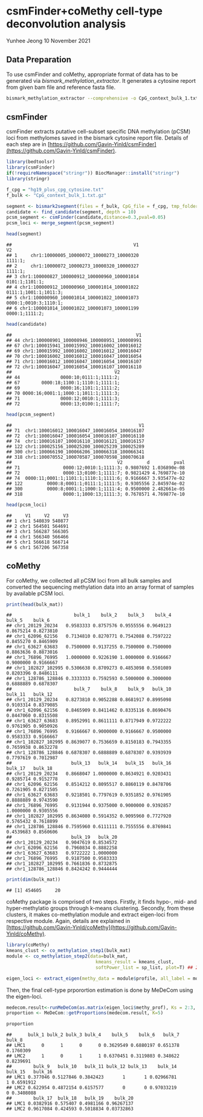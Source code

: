 csmFinder+coMethy cell-type deconvolution analysis
================
Yunhee Jeong
10 November 2021

## Data Preparation

To use csmFinder and coMethy, appropriate format of data has to be
generated via *bismark\_methylation\_extractor*. It generates a cytosine
report from given bam file and reference fasta
file.

``` bash
bismark_methylation_extractor --comprehensive -o CpG_context_bulk_1.txt.gz --gzip --cytosine_report --genome_folder ./hg19/bismark/ bulk_1.bam
```

## csmFinder

csmFinder extracts putative cell-subset specific DNA methylation (pCSM)
loci from methylomes saved in the bismark cytosine report file. Details
of each step are in
[https://github.com/Gavin-Yinld/csmFinder](https://github.com/Gavin-Yinld/csmFinder).

``` r
library(bedtoolsr)
library(csmFinder)
if(!requireNamespace("stringr")) BiocManager::install("stringr")
library(stringr)

f_cpg = "hg19_plus_cpg_cytosine.txt"
f_bulk <- "CpG_context_bulk_1.txt.gz"

segment <- bismark2segment(files = f_bulk, CpG_file = f_cpg, tmp_folder="./tmp")
candidate <- find_candidate(segment, depth = 10)
pcsm_segment <- csmFinder(candidate,distance=0.3,pval=0.05)
pcsm_loci <- merge_segment(pcsm_segment)
```

``` r
head(segment)
```

    ##                                             V1                    V2
    ## 1     chr1:10000005_10000072_10000273_10000320               1111:1;
    ## 2     chr1:10000072_10000273_10000320_10000327               1111:1;
    ## 3 chr1:100000827_100000912_100000960_100001014        0101:1;1101:1;
    ## 4 chr1:100000912_100000960_100001014_100001022 0111:1;1001:1;1011:3;
    ## 5 chr1:100000960_100001014_100001022_100001073 0000:1;0010:3;1110:1;
    ## 6 chr1:100001014_100001022_100001073_100001199        0000:1;1111:2;

``` r
head(candidate)
```

    ##                                              V1
    ## 44 chr1:100008901_100008946_100008951_100008991
    ## 67 chr1:100015941_100015992_100016002_100016012
    ## 69 chr1:100015992_100016002_100016012_100016047
    ## 70 chr1:100016002_100016012_100016047_100016054
    ## 71 chr1:100016012_100016047_100016054_100016107
    ## 72 chr1:100016047_100016054_100016107_100016110
    ##                                      V2
    ## 44               0000:10;0111:1;1111:2;
    ## 67        0000:18;1100:1;1110:1;1111:1;
    ## 69               0000:16;1101:1;1111:2;
    ## 70 0000:16;0001:1;1000:1;1011:1;1111:3;
    ## 71               0000:12;0010:1;1111:3;
    ## 72               0000:13;0100:1;1111:7;

``` r
head(pcsm_segment)
```

    ##                                               V1
    ## 71  chr1:100016012_100016047_100016054_100016107
    ## 72  chr1:100016047_100016054_100016107_100016110
    ## 74  chr1:100016107_100016110_100016121_100016157
    ## 122 chr1:100025156_100025200_100025239_100025289
    ## 300 chr1:100066190_100066206_100066318_100066341
    ## 318 chr1:100070552_100070587_100070598_100070618
    ##                                       V2         d         pval
    ## 71                0000:12;0010:1;1111:3; 0.9807692 1.036890e-08
    ## 72                0000:13;0100:1;1111:7; 0.9821429 4.769877e-10
    ## 74  0000:11;0001:1;1101:1;1110:1;1111:6; 0.9166667 3.935477e-02
    ## 122         0000:8;0001:1;0111:1;1111:5; 0.9305556 2.845974e-02
    ## 300         0000:8;0001:1;1000:1;1111:4; 0.9500000 2.482661e-05
    ## 318               0000:1;1000:13;1111:3; 0.7678571 4.769877e-10

``` r
head(pcsm_loci)
```

    ##     V1     V2     V3
    ## 1 chr1 540839 540877
    ## 2 chr1 564501 564691
    ## 3 chr1 566287 566305
    ## 4 chr1 566340 566466
    ## 5 chr1 566618 566714
    ## 6 chr1 567206 567358

## coMethy

For coMethy, we collected all pCSM loci from all bulk samples and
converted the sequencing methylation data into an array format of
samples by available pCSM
    loci.

``` r
print(head(bulk_mat))
```

    ##                       bulk_1    bulk_2    bulk_3    bulk_4    bulk_5    bulk_6
    ## chr1_20129_20234   0.9583333 0.8757576 0.9555556 0.9649123 0.8675214 0.8273810
    ## chr1_62096_62156   0.7134810 0.8270771 0.7542088 0.7597222 0.8455270 0.8465909
    ## chr1_63627_63683   0.7500000 0.9137255 0.7500000 0.7500000 0.8863636 0.8873016
    ## chr1_76896_76995   1.0000000 0.9226190 1.0000000 0.9166667 0.9000000 0.9166667
    ## chr1_102827_102995 0.5306638 0.8709273 0.4853098 0.5501089 0.8203396 0.8486111
    ## chr1_128786_128846 0.3333333 0.7592593 0.5000000 0.3000000 0.6888889 0.6878307
    ##                       bulk_7    bulk_8    bulk_9   bulk_10   bulk_11   bulk_12
    ## chr1_20129_20234   0.8273810 0.9052288 0.8681917 0.8995098 0.9103314 0.8379085
    ## chr1_62096_62156   0.8465909 0.8411462 0.8335116 0.8690476 0.8447060 0.8315508
    ## chr1_63627_63683   0.8952991 0.8611111 0.8717949 0.9722222 0.9761905 0.9050926
    ## chr1_76896_76995   0.9166667 0.9000000 0.9166667 0.9500000 0.9583333 0.9166667
    ## chr1_102827_102995 0.8639077 0.7536659 0.8150183 0.7943355 0.7659938 0.8632278
    ## chr1_128786_128846 0.6878307 0.6888889 0.6878307 0.9393939 0.7797619 0.7012987
    ##                      bulk_13   bulk_14   bulk_15   bulk_16   bulk_17   bulk_18
    ## chr1_20129_20234   0.8668047 1.0000000 0.8634921 0.9203431 0.9285714 0.9152778
    ## chr1_62096_62156   0.8514212 0.8095517 0.8860119 0.8478706 0.7261905 0.8271505
    ## chr1_63627_63683   0.9218501 0.7797619 0.9351852 0.9761905 0.8888889 0.9743590
    ## chr1_76896_76995   0.9131944 0.9375000 0.9000000 0.9392857 1.0000000 0.9305556
    ## chr1_102827_102995 0.8634080 0.5914352 0.9095960 0.7727920 0.5765432 0.7618899
    ## chr1_128786_128846 0.7595960 0.6111111 0.7555556 0.8769841 0.4539683 0.8560606
    ##                      bulk_19   bulk_20
    ## chr1_20129_20234   0.9047619 0.8534572
    ## chr1_62096_62156   0.7960834 0.8882258
    ## chr1_63627_63683   0.9722222 1.0000000
    ## chr1_76896_76995   0.9187500 0.9583333
    ## chr1_102827_102995 0.7661836 0.8732875
    ## chr1_128786_128846 0.8424242 0.9444444

``` r
print(dim(bulk_mat))
```

    ## [1] 454605     20

coMethy package is comprised of two steps. Firstly, it finds hypo-, mid-
and hyper-methylatio groups through k-means clustering. Secondly, from
these clusters, it makes co-methylation module and extract eigen-loci
from respective module. Again, details are explained in
[https://github.com/Gavin-Yinld/coMethy](https://github.com/Gavin-Yinld/coMethy).

``` r
library(coMethy)
kmeans_clust <- co_methylation_step1(bulk_mat)
module <- co_methylation_step2(data=bulk_mat, 
                                 kmeans_result = kmeans_clust, 
                                 softPower_list = sp_list, plot=T) ## 26,28,30 for 2 cell types

eigen_loci <- extract_eigen(methy_data = module$profile, all_label = module$module_id, number_of_eig=n_eigens, plot=T)
```

Then, the final cell-type prporortion estimation is done by MeDeCom
using the
eigen-loci.

``` r
medecom.result<-runMeDeCom(as.matrix(eigen_loci$methy_prof), Ks = 2:3, 10^(-5:-2), NINIT=10, NFOLDS=10, ITERMAX=300, NCORES=CORES)
proportion <- MeDeCom::getProportions(medecom.result, K=5)
```

``` r
proportion
```

    ##      bulk_1 bulk_2 bulk_3 bulk_4    bulk_5    bulk_6   bulk_7    bulk_8
    ## LMC1      0      1      0      0 0.3629549 0.6880197 0.651378 0.1760309
    ## LMC2      1      0      1      1 0.6370451 0.3119803 0.348622 0.8239691
    ##        bulk_9   bulk_10   bulk_11 bulk_12 bulk_13    bulk_14 bulk_15   bulk_16
    ## LMC1 0.377046 0.5127846 0.3842423       1       1 0.02966781       1 0.6591912
    ## LMC2 0.622954 0.4872154 0.6157577       0       0 0.97033219       0 0.3408088
    ##        bulk_17  bulk_18   bulk_19    bulk_20
    ## LMC1 0.0382916 0.575407 0.4981166 0.96267137
    ## LMC2 0.9617084 0.424593 0.5018834 0.03732863
